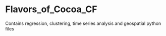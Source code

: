 # Flavors_of_Cocoa_CF
Contains regression, clustering, time series analysis and geospatial python files
